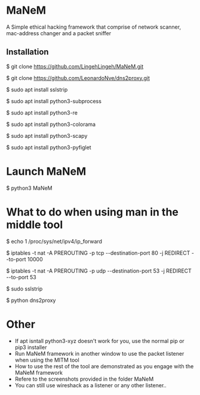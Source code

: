 # MaNeM
A Simple ethical hacking framework that comprise of network scanner, mac-address changer and a packet sniffer

## Installation
$ git clone https://github.com/LingehLingeh/MaNeM.git

$ git clone https://github.com/LeonardoNve/dns2proxy.git

$ sudo apt install sslstrip

$ sudo apt install python3-subprocess

$ sudo apt install python3-re

$ sudo apt install python3-colorama

$ sudo apt install python3-scapy

$ sudo apt install python3-pyfiglet


# Launch MaNeM


$ python3 MaNeM


# What to do when using man in the middle tool

$ echo 1 /proc/sys/net/ipv4/ip_forward

$ iptables -t nat -A PREROUTING -p tcp --destination-port 80 -j REDIRECT --to-port 10000

$ iptables -t nat -A PREROUTING -p udp --destination-port 53 -j REDIRECT --to-port 53

$ sudo sslstrip

$ python dns2proxy

# Other

- If apt isntall python3-xyz doesn't work for you, use the normal pip or pip3 installer
- Run MaNeM framework in another window to use the packet listener when using the MITM tool
- How to use the rest of the tool are demonstrated as you engage with the MaNeM framework
- Refere to the screenshots provided in the folder MaNeM
- You can still use wireshack as a listener or any other listener..
